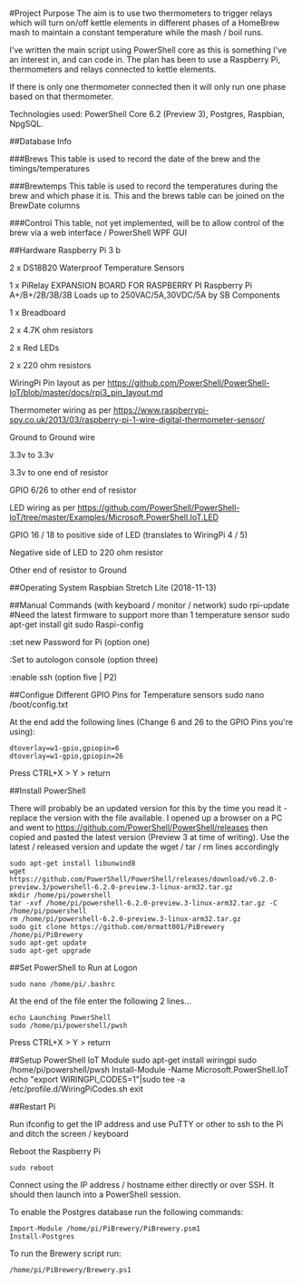 #Project Purpose
The aim is to use two thermometers to trigger relays which will turn on/off kettle elements in different phases of a HomeBrew mash to maintain a constant temperature while the mash / boil runs. 

I've written the main script using PowerShell core as this is something I've an interest in, and can code in. The plan has been to use a Raspberry Pi, thermometers and relays connected to kettle elements.

If there is only one thermometer connected then it will only run one phase based on that thermometer. 

Technologies used: PowerShell Core 6.2 (Preview 3), Postgres, Raspbian, NpgSQL.

##Database Info

###Brews
This table is used to record the date of the brew and the timings/temperatures

###Brewtemps
This table is used to record the temperatures during the brew and which phase it is. This and the brews table can be joined on the BrewDate columns

###Control
This table, not yet implemented, will be to allow control of the brew via a web interface / PowerShell WPF GUI 


##Hardware
Raspberry Pi 3 b

2 x DS18B20 Waterproof Temperature Sensors

1 x PiRelay EXPANSION BOARD FOR RASPBERRY PI Raspberry Pi A+/B+/2B/3B/3B Loads up to 250VAC/5A,30VDC/5A by SB Components

1 x Breadboard

2 x 4.7K ohm resistors

2 x Red LEDs

2 x 220 ohm resistors

WiringPi Pin layout as per https://github.com/PowerShell/PowerShell-IoT/blob/master/docs/rpi3_pin_layout.md

Thermometer wiring as per https://www.raspberrypi-spy.co.uk/2013/03/raspberry-pi-1-wire-digital-thermometer-sensor/
 
 Ground to Ground wire
 
 3.3v to 3.3v
 
 3.3v to one end of resistor
 
 GPIO 6/26 to other end of resistor

LED wiring as per https://github.com/PowerShell/PowerShell-IoT/tree/master/Examples/Microsoft.PowerShell.IoT.LED
 
 GPIO 16 / 18 to positive side of LED (translates to WiringPi 4 / 5)
 
 Negative side of LED to 220 ohm resistor
 
 Other end of resistor to Ground

##Operating System
Raspbian Stretch Lite (2018-11-13)

##Manual Commands (with keyboard / monitor / network)
    sudo rpi-update           #Need the latest firmware to support more than 1 temperature sensor
    sudo apt-get install git
    sudo Raspi-config

:set new Password for Pi (option one)

:Set to autologon console (option three)

:enable ssh (option five | P2)

##Configue Different GPIO Pins for Temperature sensors
    sudo nano /boot/config.txt

At the end add the following lines (Change 6 and 26 to the GPIO Pins you're using):

    dtoverlay=w1-gpio,gpiopin=6
    dtoverlay=w1-gpio,gpiopin=26

Press CTRL+X > Y > return

##Install PowerShell

There will probably be an updated version for this by the time you read it - replace the version with the file available. I opened up a browser on a PC and went to https://github.com/PowerShell/PowerShell/releases then copied and pasted the latest version (Preview 3 at time of writing). Use the latest / released version and update the wget / tar / rm lines accordingly

    sudo apt-get install libunwind8
    wget https://github.com/PowerShell/PowerShell/releases/download/v6.2.0-preview.3/powershell-6.2.0-preview.3-linux-arm32.tar.gz
    mkdir /home/pi/powershell
    tar -xvf /home/pi/powershell-6.2.0-preview.3-linux-arm32.tar.gz -C /home/pi/powershell
    rm /home/pi/powershell-6.2.0-preview.3-linux-arm32.tar.gz
    sudo git clone https://github.com/mrmatt001/PiBrewery /home/pi/PiBrewery
    sudo apt-get update
    sudo apt-get upgrade

##Set PowerShell to Run at Logon
    
    sudo nano /home/pi/.bashrc

At the end of the file enter the following 2 lines...

    echo Launching PowerShell
    sudo /home/pi/powershell/pwsh

Press CTRL+X > Y > return

##Setup PowerShell IoT Module
    sudo apt-get install wiringpi
    sudo /home/pi/powershell/pwsh
    Install-Module -Name Microsoft.PowerShell.IoT
    echo "export WIRINGPI_CODES=1"|sudo tee -a /etc/profile.d/WiringPiCodes.sh
    exit

##Restart Pi

Run ifconfig to get the IP address and use PuTTY or other to ssh to the Pi and ditch the screen / keyboard

Reboot the Raspberry Pi

    sudo reboot

Connect using the IP address / hostname either directly or over SSH. It should then launch into a PowerShell session.

To enable the Postgres database run the following commands:

    Import-Module /home/pi/PiBrewery/PiBrewery.psm1
    Install-Postgres
    
To run the Brewery script run:

    /home/pi/PiBrewery/Brewery.ps1